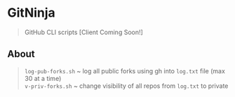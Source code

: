 # GitNinja
> GitHub CLI scripts
> [Client Coming Soon!]

## About
> `log-pub-forks.sh` ~ log all public forks using gh into `log.txt` file (max 30 at a time) \
> `v-priv-forks.sh` ~ change visibility of all repos from `log.txt` to private
